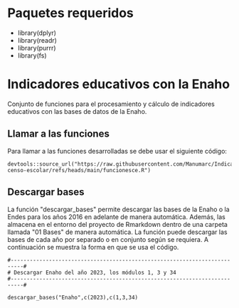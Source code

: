 # Paquetes requeridos

- library(dplyr)
- library(readr)
- library(purrr)
- library(fs)

# Indicadores educativos con la Enaho
Conjunto de funciones para el procesamiento y cálculo de indicadores educativos con las bases de datos de la Enaho.

## Llamar a las funciones 

Para llamar a las funciones desarrolladas se debe usar el siguiente código:

```
devtools::source_url("https://raw.githubusercontent.com/Manumarc/Indicadores-censo-escolar/refs/heads/main/funcionesce.R")
```

## Descargar bases

La función "descargar_bases" permite descargar las bases de la Enaho o la Endes para los años 2016 en adelante de manera automática. Además, las almacena en el entorno del proyecto de Rmarkdown dentro de una carpeta llamada "01 Bases" de manera automática. La función puede descargar las bases de cada año por separado o en conjunto según se requiera. A continuación se muestra la forma en que se usa el código.

```
#--------------------------------------------------------------------------#
# Descargar Enaho del año 2023, los módulos 1, 3 y 34
#--------------------------------------------------------------------------#

descargar_bases("Enaho",c(2023),c(1,3,34)

```

